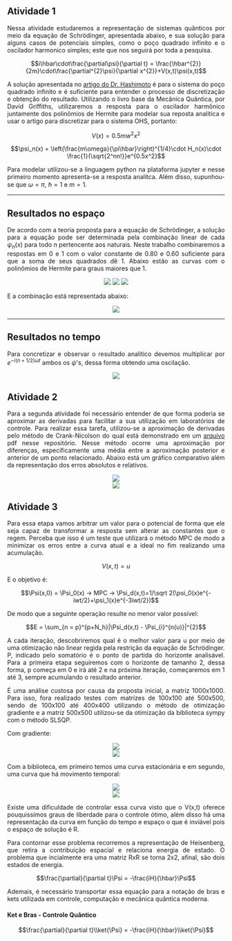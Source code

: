 <div align='justify'>

## Atividade 1

Nessa atividade estudaremos a representação de sistemas quânticos por meio da equação de Schrödinger, apresentada abaixo, e sua solução para alguns casos de potenciais simples, como o poço quadrado infinito e o oscilador harmonico simples; este que nos seguirá por toda a pesquisa.

$$i\hbar\cdot\frac{\partial\psi}{\partial t} = \frac{\hbar^{2}}{2m}\cdot\frac{\partial^{2}\psi}{\partial x^{2}}+V(x,t)\psi(x,t)$$

A solução apresentada no [artigo do Dr. Hashimoto](https://ieeexplore.ieee.org/document/6318710) é para o sistema do poço quadrado infinito e é suficiente para entender o processo de discretização e obtenção do resultado. Utilizando o livro base da Mecânica Quântica, por David Griffiths, utilizaremos a resposta para o oscilador harmônico juntamente dos polinômios de Hermite para modelar sua reposta analítica e usar o artigo para discretizar para o sistema OHS, portanto:

$$V(x) = 0.5mw^{2}x^{2}$$

$$\psi_n(x) = \left(\frac{m\omega}{\pi\hbar}\right)^{1/4}\cdot H_n(x)\cdot \frac{1}{\sqrt{2^nn!}}e^{0.5x^2}$$

Para modelar utilizou-se a linguagem python na plataforma jupyter e nesse primeiro momento apresenta-se a resposta analítca. Além disso, supunhou-se que $\omega = \pi$, $\hbar = 1$ e $m = 1$.

-----
Resultados no espaço
----

De acordo com a teoria proposta para a equação de Schrödinger, a solução para a equação pode ser determinada pela combinação linear de cada $\psi_n(x)$ para todo n pertencente aos naturais. Neste trabalho combinaremos a respostas em 0 e 1 com o valor constante de 0.80 e 0.60 suficiente para que a soma de seus quadrados dê 1. Abaixo estão as curvas com o polinômios de Hermite para graus maiores que 1.

<div align="center"> 
  <img src="results/first/griffiths.png" />
  <img src="results/first/curvas.png" />
  <img src="results/first/curvas2.gif" />
</div>

E a combinação está representada abaixo:

<div align="center">
  <img src="results/first/curvas3.gif" />
</div>

----
Resultados no tempo
----

Para concretizar e observar o resultado analítico devemos multiplicar por $e^{-i(n+1/2)\omega t}$ ambos os $\psi$'s, dessa forma obtendo uma oscilação.

<div align="center">
  <img src="results/first/analiticalAnswer.gif" />
</div>

## Atividade 2

Para a segunda atividade foi necessário entender de que forma poderia se aproximar as derivadas para facilitar a sua utilização em laboratórios de controle. Para realizar essa tarefa, utilizou-se a aproximação de derivadas pelo método de Crank-Nicolson do qual está demonstrado em um [arquivo](https://github.com/GabrielSiqueira1/MPC_Controle-Quantico/blob/main/demonstracao.pdf) pdf nesse repositório. Nesse método ocorre uma aproximação por diferenças, especificamente uma média entre a aproximação posterior e anterior de um ponto relacionado. Abaixo está um gráfico comparativo além da representação dos erros absolutos e relativos.

<div align="center">
  <img src="results/second/comparative.gif" />
</div>
  
<div align="center">
  <img src="results/second/errors.png" />
</div>
  
## Atividade 3

Para essa etapa vamos arbitrar um valor para o potencial de forma que ele seja capaz de transformar a resposta sem alterar as constantes que o regem. Perceba que isso é um teste que utilizará o método MPC de modo a minimizar os erros entre a curva atual e a ideal no fim realizando uma acumulação.

$$V(x,t) = u$$

E o objetivo é:

$$\Psi(x,0) = \Psi_0(x) -> MPC -> \Psi_d(x,t)=1/\sqrt 2(\psi_0(x)e^{-iwt/2}+\psi_1(x)e^{-3iwt/2})$$

De modo que a seguinte operação resulte no menor valor possível:

$$E = \sum_{n = p}^{p+N_h}|\Psi_d(x,t) - \Psi_{i}^{n(u)}|^{2}$$

A cada iteração, descobriremos qual é o melhor valor para u por meio de uma otimização não linear regida pela restrição da equação de Schrödinger. P, indicado pelo somatório é o ponto de partida do horizonte analisável. Para a primeira etapa seguiremos com o horizonte de tamanho 2, dessa forma, p começa em 0 e irá até 2 e na próxima iteração, começaremos em 1 até 3, sempre acumulando o  resultado anterior.

É uma análise custosa por causa da proposta inicial, a matriz 1000x1000. Para isso, fora realizado testes com matrizes de 100x100 até 500x500, sendo de 100x100 até 400x400 utilizando o método de otimização gradiente e a matriz 500x500 utilizou-se da otimização da biblioteca sympy com o método SLSQP.

Com gradiente:
<div align="center">
  <img src="results/third/100x100.gif" />
</div>
<div align="center">
  <img src="results/third/200x200.gif" />
</div>

Com a biblioteca, em primeiro temos uma curva estacionária e em segundo, uma curva que há movimento temporal:
<div align="center">
  <img src="results/third/500x500_version1.gif" />
</div>
<div align="center">
  <img src="results/third/500x500_version2.gif" />
</div>

Existe uma dificuldade de controlar essa curva visto que o V(x,t) oferece pouquissímos graus de liberdade para o controle ótimo, além disso há uma representação da curva em função do tempo e espaço o que é inviável pois o espaço de solução é R.

Para contornar esse problema recorremos a representação de Heisenberg, que retira a contribuição espacial e relaciona energia de estado. O problema que incialmente era uma matriz RxR se torna 2x2, afinal, são dois estados de energia.

$$\frac{\partial}{\partial t}\Psi = -\frac{iH}{\hbar}\Psi$$

Ademais, é necessário transportar essa equação para a notação de bras e kets utilizada em controle, computação e mecânica quântica moderna.

#### Ket e Bras - Controle Quântico

$$\frac{\partial}{\partial t}\\ket{\Psi} = -\frac{iH}{\hbar}\\ket{\Psi}$$

</div>
